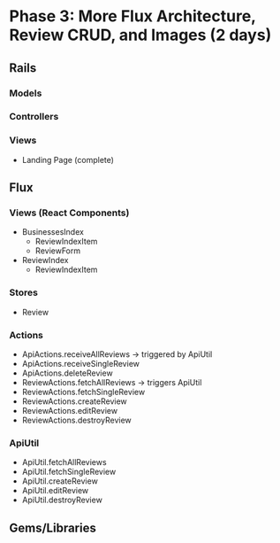 # Phase 3: More Flux Architecture, Review CRUD, and Images (2 days)

## Rails
### Models

### Controllers

### Views
* Landing Page (complete)

## Flux
### Views (React Components)
* BusinessesIndex
  - ReviewIndexItem
  - ReviewForm
* ReviewIndex
  - ReviewIndexItem

### Stores
* Review

### Actions
* ApiActions.receiveAllReviews -> triggered by ApiUtil
* ApiActions.receiveSingleReview
* ApiActions.deleteReview
* ReviewActions.fetchAllReviews -> triggers ApiUtil
* ReviewActions.fetchSingleReview
* ReviewActions.createReview
* ReviewActions.editReview
* ReviewActions.destroyReview

### ApiUtil
* ApiUtil.fetchAllReviews
* ApiUtil.fetchSingleReview
* ApiUtil.createReview
* ApiUtil.editReview
* ApiUtil.destroyReview

## Gems/Libraries
